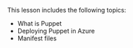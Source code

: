 

This lesson includes the following topics:

- What is Puppet
- Deploying Puppet in Azure
- Manifest files